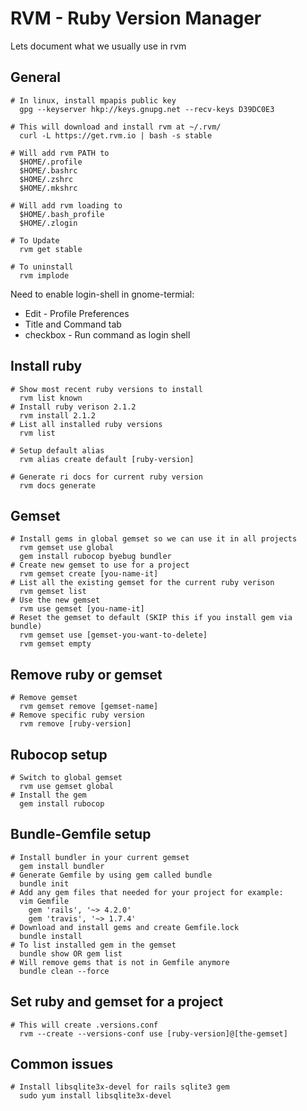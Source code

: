 # RVM - Ruby Version Manager
Lets document what we usually use in rvm

## General
```shell
# In linux, install mpapis public key
  gpg --keyserver hkp://keys.gnupg.net --recv-keys D39DC0E3

# This will download and install rvm at ~/.rvm/
  curl -L https://get.rvm.io | bash -s stable

# Will add rvm PATH to
  $HOME/.profile
  $HOME/.bashrc
  $HOME/.zshrc
  $HOME/.mkshrc

# Will add rvm loading to
  $HOME/.bash_profile
  $HOME/.zlogin

# To Update
  rvm get stable

# To uninstall
  rvm implode
```
Need to enable login-shell in gnome-termial:

- Edit - Profile Preferences
- Title and Command tab
- checkbox - Run command as login shell

## Install ruby
```shell
# Show most recent ruby versions to install
  rvm list known
# Install ruby verison 2.1.2
  rvm install 2.1.2
# List all installed ruby versions
  rvm list

# Setup default alias
  rvm alias create default [ruby-version]

# Generate ri docs for current ruby version
  rvm docs generate
```

## Gemset
```shell
# Install gems in global gemset so we can use it in all projects
  rvm gemset use global
  gem install rubocop byebug bundler
# Create new gemset to use for a project
  rvm gemset create [you-name-it]
# List all the existing gemset for the current ruby verison
  rvm gemset list
# Use the new gemset
  rvm use gemset [you-name-it]
# Reset the gemset to default (SKIP this if you install gem via bundle)
  rvm gemset use [gemset-you-want-to-delete]
  rvm gemset empty
```

## Remove ruby or gemset
```shell
# Remove gemset
  rvm gemset remove [gemset-name]
# Remove specific ruby version
  rvm remove [ruby-version]
```

## Rubocop setup
```shell
# Switch to global gemset
  rvm use gemset global
# Install the gem
  gem install rubocop
```

## Bundle-Gemfile setup
```shell
# Install bundler in your current gemset
  gem install bundler
# Generate Gemfile by using gem called bundle
  bundle init
# Add any gem files that needed for your project for example:
  vim Gemfile
    gem 'rails', '~> 4.2.0'
    gem 'travis', '~> 1.7.4'
# Download and install gems and create Gemfile.lock
  bundle install
# To list installed gem in the gemset
  bundle show OR gem list
# Will remove gems that is not in Gemfile anymore
  bundle clean --force
```

## Set ruby and gemset for a project
```shell
# This will create .versions.conf
  rvm --create --versions-conf use [ruby-version]@[the-gemset]
```

## Common issues
```shell
# Install libsqlite3x-devel for rails sqlite3 gem
  sudo yum install libsqlite3x-devel
```
